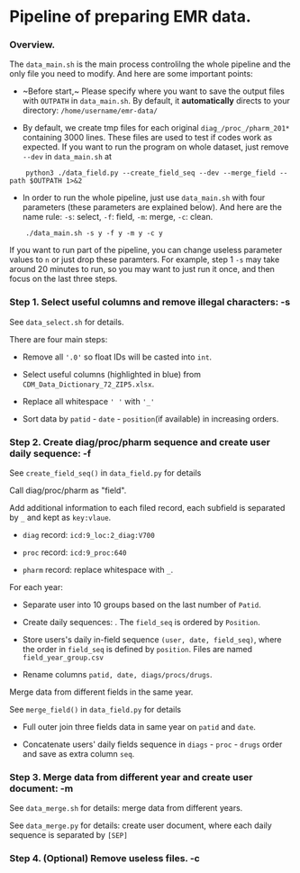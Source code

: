 # Pipeline of preparing EMR data.

### Overview.

The `data_main.sh` is the main process controlilng the whole pipeline and the only file you need to modify. And here are some important points:

- ~Before start,~ Please specify where you want to save the output files with `OUTPATH` in `data_main.sh`. By default, it **automatically** directs to your directory: `/home/username/emr-data/`

- By default, we create tmp files for each original `diag_/proc_/pharm_201*` containing 3000 lines. These files are used to test if codes work as expected. If you want to run the program on whole dataset, just remove `--dev` in `data_main.sh` at
```
    python3 ./data_field.py --create_field_seq --dev --merge_field --path $OUTPATH 1>&2
```

- In order to run the whole pipeline, just use `data_main.sh` with four parameters (these parameters are explained below). And here are the name rule: `-s`: select, `-f`: field, `-m`: merge, `-c`: clean.

```
    ./data_main.sh -s y -f y -m y -c y
```
If you want to run part of the pipeline, you can change useless parameter values to `n` or just drop these paramters. For example, step 1 `-s` may take around 20 minutes to run, so you may want to just run it once, and then focus on the last three steps.


### Step 1. Select useful columns and remove illegal characters: -s

See `data_select.sh` for details.

There are four main steps: 

- Remove all `'.0'` so float IDs will be casted into `int`.

- Select useful columns (highlighted in blue) from `CDM_Data_Dictionary_72_ZIP5.xlsx`.

- Replace all whitespace `' '` with  `'_'`

- Sort data by `patid` - `date` - `position`(if available) in increasing orders.

### Step 2. Create diag/proc/pharm sequence and create user daily sequence: -f

See `create_field_seq()` in `data_field.py` for details

Call diag/proc/pharm as "field".

Add additional information to each filed record, each subfield is separated by `_` and kept as `key:vlaue`.

   - `diag` record: `icd:9_loc:2_diag:V700`

   - `proc` record: `icd:9_proc:640`

   - `pharm` record: replace whitespace with `_`.

For each year:

- Separate user into 10 groups based on the last number of `Patid`.

- Create daily sequences: . The `field_seq` is ordered by `Position`.

- Store users's daily in-field sequence `(user, date, field_seq)`, where the order in `field_seq` is defined by `position`. Files are named `field_year_group.csv`

- Rename columns `patid, date, diags/procs/drugs`.

Merge data from different fields in the same year.

See `merge_field()` in `data_field.py` for details

- Full outer join three fields data in same year on `patid` and `date`. 

- Concatenate users' daily fields sequence in `diags` - `proc` - `drugs` order and save as extra column `seq`.



### Step 3. Merge data from different year and create user document: -m

See `data_merge.sh` for details: merge data from different years.

See `data_merge.py` for details: create user document, where each daily sequence is separated by `[SEP]`


### Step 4. (Optional) Remove useless files. -c

